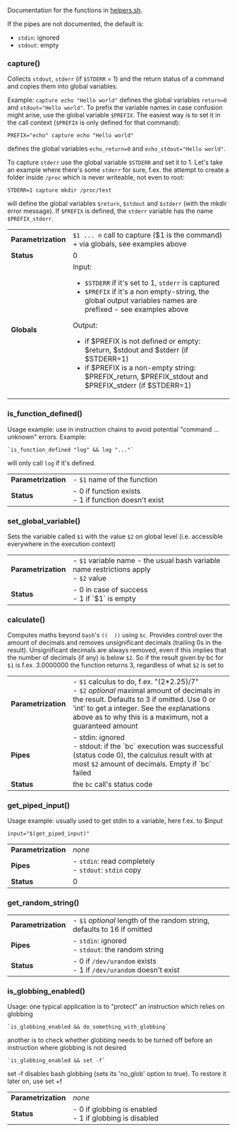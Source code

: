 Documentation for the functions in [helpers.sh](helpers.sh).

If the pipes are not documented, the default is:
- `stdin`: ignored
- `stdout`: empty

### capture()
Collects `stdout`, `stderr` (if `$STDERR` = 1) and the return status of a command and copies them into global variables.

Example: `capture echo "Hello world"` defines the global variables `return=0` and `stdout="Hello world"`.
To prefix the variable names in case confusion might arise, use the global variable `$PREFIX`.
The easiest way is to set it in the call context (`$PREFIX` is only defined for that command):

	PREFIX="echo" capture echo "Hello world"
defines the global variables `echo_return=0` and `echo_stdout="Hello world"`.

To capture `stderr` use the global variable `$STDERR` and set it to 1. Let's take an example where there's some `stderr` 
for sure, f.ex. the attempt to create a folder inside `/proc` which is never writeable, not even to root:

	STDERR=1 capture mkdir /proc/test
will define the global variables `$return`, `$stdout` and `$stderr` (with the mkdir error message). If `$PREFIX` is 
defined, the `stderr` variable has the name `$PREFIX_stderr`.

<table>
	<tr><td><b>Parametrization</b></td><td width="90%">
		<code>$1 ... n</code> call to capture ($1 is the command)<br>
		+ via globals, see examples above
	</td></tr>
	<tr><td><b>Status</b></td><td>0</td></tr>
	<tr><td><b>Globals</b></td><td>
		Input: <ul>
		<li><code>$STDERR</code> if it's set to 1, <code>stderr</code> is captured</li>
                <li><code>$PREFIX</code> if it's a non empty-string, the global output variables names are prefixed - see examples above</li>
		</ul>Output: <ul>
		<li>if $PREFIX is not defined or empty: $return, $stdout and $stderr (if $STDERR=1)</li>
                <li>if $PREFIX is a non-empty string: $PREFIX_return, $PREFIX_stdout and $PREFIX_stderr (if $STDERR=1)</li>
		</ul>
	</td></tr>
</table>

### is_function_defined()
Usage example: use in instruction chains to avoid potential "command ... unknown" errors. Example:

	`is_function_defined "log" && log "..."`
will only call `log` if it's defined.

<table>
        <tr><td><b>Parametrization</b></td><td width="90%">- <code>$1</code> name of the function</td></tr>
        <tr><td><b>Status</b></td><td>
		- 0 if function exists<br>
		- 1 if function doesn't exist
	</td></tr>
</table>

### set_global_variable()
Sets the variable called `$1` with the value `$2` on global level (i.e. accessible everywhere in the execution context)

<table>
        <tr><td><b>Parametrization</b></td><td width="90%">
		- <code>$1</code> variable name - the usual bash variable name restrictions apply<br>
		- <code>$2</code> value
	</td></tr>
        <tr><td><b>Status</b></td><td>
		- 0 in case of success<br>
		- 1 if `$1` is empty
	</td></tr>
</table>

### calculate()
Computes maths beyond `bash`'s `((  ))` using `bc`. Provides control over the amount of decimals and removes unsignificant
decimals (trailing 0s in the result). Unsignificant decimals are always removed, even if this implies that the number of decimals (if any) is below `$2`.
So if the result given by bc for `$1` is f.ex. 3.0000000 the function returns 3, regardless of what `$2` is set to

<table>
        <tr><td><b>Parametrization</b></td><td width="90%">
		- <code>$1</code> calculus to do, f.ex. "(2*2.25)/7" <br>
		- <code>$2</code> <em>optional</em> maximal amount of decimals in the result. Defaults to 3 if omitted. Use 0 or 'int' to get a integer. 
		See the explanations above as to why this is a maximum, not a guaranteed amount
	</td></tr>
	<tr><td><b>Pipes</b></td><td>
		- stdin: ignored<br>
		- stdout: if the `bc` execution was successful (status code 0), the calculus result with at most <code>$2</code> amount of decimals. Empty if `bc` failed
	</td></tr>
        <tr><td><b>Status</b></td><td>the <code>bc</code> call's status code</td></tr>
</table>


### get_piped_input()
Usage example: usually used to get stdin to a variable, here f.ex. to $input

	input="$(get_piped_input)"

<table>
        <tr><td><b>Parametrization</b></td><td width="90%"><em>none</em></td></tr>
	<tr><td><b>Pipes</b></td><td>
		- <code>stdin</code>: read completely<br>
		- <code>stdout</code>: <code>stdin</code> copy
	</td></tr>
        <tr><td><b>Status</b></td><td>0</td></tr>
</table>

### get_random_string()

<table>
        <tr><td><b>Parametrization</b></td><td width="90%">- <code>$1</code> <em>optional</em> length of the random string, defaults to 16 if omitted</td></tr>
	<tr><td><b>Pipes</b></td><td>
		- <code>stdin</code>: ignored<br>
		- <code>stdout</code>: the random string
	</td></tr>
        <tr><td><b>Status</b></td><td>
		- 0 if <code>/dev/urandom</code> exists<br>
		- 1 if <code>/dev/urandom</code> doesn't exist
	</td></tr>
</table>

### is_globbing_enabled()

Usage: one typical application is to "protect" an instruction which relies on globbing

	`is_globbing_enabled && do_something_with_globbing`
another is to check whether globbing needs to be turned off before an instruction where globbing is not desired

	`is_globbing_enabled && set -f`
set -f disables bash globbing (sets its 'no_glob' option to true). To restore it later on, use set +f
<table>
        <tr><td><b>Parametrization</b></td><td width="90%"><em>none</em></td></tr>
        <tr><td><b>Status</b></td><td>
		- 0 if globbing is enabled<br>
		- 1 if globbing is disabled
	</td></tr>
</table>
